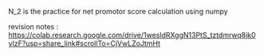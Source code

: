 N_2 is the practice for net promotor score calculation using numpy 

revision notes : https://colab.research.google.com/drive/1wesldRXggN13PtS_tztdmrwq8jk0yIzF?usp=share_link#scrollTo=CjVwLZoJtmHt
